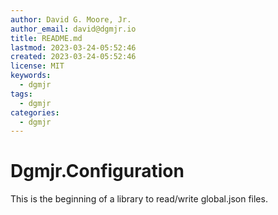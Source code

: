 ```yaml
---
author: David G. Moore, Jr.
author_email: david@dgmjr.io
title: README.md
lastmod: 2023-03-24-05:52:46
created: 2023-03-24-05:52:46
license: MIT
keywords:
  - dgmjr
tags:
  - dgmjr
categories:
  - dgmjr
---
```


# Dgmjr.Configuration

This is the beginning of a library to read/write global.json files.
